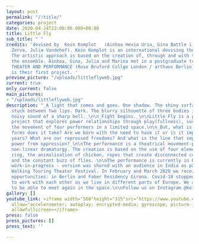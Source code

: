 ```yaml
---
layout: post
permalink: "/:title/"
categories: project
date: 2020-04-24T22:00:00.000+00:00
title: Little Fly
sub_title: " "
credits: 'devised by  Kein Komplot   (Ainhoa Hevia Uria, Gina Battle i Oliva, Marina
  Zerva, Julia Vandehof). Kein Komplot is an international devising theatre collective.
  The artistic approach is based on the creation of, through and with the body in
  the ensemble. Ainhoa, Gina, Julia and Marina met in a postgraduate training in DEVISED
  THEATER AND PERFORMANCE (Rose Bruford Collge London / arthaus Berlin). Little Fly
  is their first project. '
preview_picture: "/uploads/littleflyweb.jpg"
current: true
only_current: false
main_pictures:
- "/uploads/littleflyweb.jpg"
description: "_A light that comes and goes. One shadow. The shiny surface of a metal
  stuck between two lips. Dark. The blurry silhouette of three bodies in the space._\n\n_The
  noisy sound of a sharp bell._\n\n_Fight begins._\n\nLittle Fly is a performance
  project that explores power relationships through play(fullness), surrealism and
  the movement of four performers in a limited space.\n\n_But, what is power? What
  forms does it take? Are we born with the need to have it or is it imposed over the
  years? What are our repressed freedoms? And what is the line that separates the
  power from oppression?_\n\nThe performance is a theatrical movement-piece with a
  non-linear dramaturgy. The creation is based on the use of four elements: the boxing
  ring, the animalisation of chicken, ropes that create disconnected connections,
  and the constant buzz of flies. \n\nThe performance is currently in R&D. A first
  work-in-progress - version was shared with an audience in India as part of the Whilst
  Walking Touring Theater Festival. In February and March 2020 we received two working
  opportunities: in Berlin and Faber Residency Girona. Covid-19 stopped our possibility
  to work with each other as we live in different parts of Europe. We are waiting
  to be able to meet again in the space.\n\nFollow us on Instagram @kein_komplot"
gallery: []
youtube_link: <iframe width="560"height="315"src="https://www.youtube.com/embed/jcbgHR_LpI8"frameborder="0"
  allow="accelerometer; autoplay; encrypted-media; gyroscope; picture-in-picture"
  allowfullscreen></iframe>
press: false
press_pictures: []
press_text: ''

---
```

